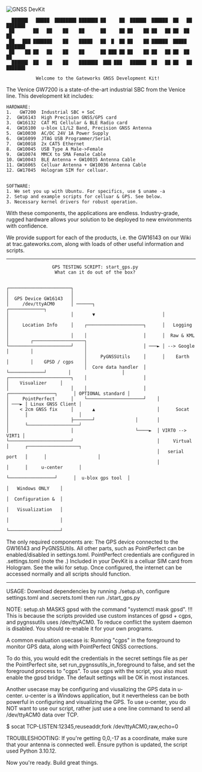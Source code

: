 ![GNSS DevKit](https://i.imgur.com/Q6SXZkL.jpeg)

```                                                                                                   
  ██████   █████  ████████ ███████ ██     ██  ██████  ██████  ██   ██ ███████ 
 ██       ██   ██    ██    ██      ██     ██ ██    ██ ██   ██ ██  ██  ██      
 ██   ███ ███████    ██    █████   ██  █  ██ ██    ██ ██████  █████   ███████ 
 ██    ██ ██   ██    ██    ██      ██ ███ ██ ██    ██ ██   ██ ██  ██       ██ 
  ██████  ██   ██    ██    ███████  ███ ███   ██████  ██   ██ ██   ██ ███████ 
```                                                                             
               Welcome to the Gateworks GNSS Development Kit!


The Venice GW7200 is a state-of-the-art industrial SBC
from the Venice line. This development kit includes:

    HARDWARE:
    1.   GW7200  Industrial SBC + SoC
    2.  GW16143  High Precision GNSS/GPS card
    3.  GW16132  CAT M1 Cellular & BLE Radio card
    4.  GW16100  u-blox L1/L2 Band, Precision GNSS Antenna
    5.  GW10030  AC/DC 24V 1A Power Supply
    6.  GW16099  JTAG USB Programmer/Serial
    7.  GW10018  2x CAT5 Ethernet
    8.  GW10045  USB Type A Male->Female
    9.  GW10074  MMCX to SMA Female Cable
    10. GW10043  BLE Antenna + GW10035 Antenna Cable
    11. GW16065  Celluar Antenna + GW10036 Antenna Cable
    12. GW17045  Hologram SIM for celluar.

             
    SOFTWARE:
    1. We set you up with Ubuntu. For specifics, use $ uname -a 
    2. Setup and example scripts for celluar & GPS. See below.
    3. Necessary kernel drivers for robust operation.

With these components, the applications are endless.
Industry-grade, rugged hardware allows your solution to be
deployed to new environments with confidence. 

We provide support for each of the products, i.e. the GW16143
on our Wiki at trac.gateworks.com, along with loads of other useful
information and scripts.

---------------------------------------------------------------------------------------------------
 
                     GPS TESTING SCRIPT: start_gps.py
                      What can it do out of the box?                       


    ┌───────────────────────┐
    │                       │
    │  GPS Device GW16143   │
    │     /dev/ttyACM0      │ ──────┐                         ┌─────────────┐
    │                       │       ▼                         │             │
    │     Location Info     │    ┌─────────────────────┐      │   Logging   │
    │                       │    │                     │      │  Raw & KML  │        ┌───────────────────┐
    └───────────────────────┘    │                     │ ───► │ --> Google  │        │                   │
                                 │     PyGNSSUtils     │      │    Earth    │        │    GPSD / cgps    │
                                 │  Core data handler  │      └─────────────┘        │                   │
    ┌───────────────────────┐    │                     │                             │    Visualizer     │
    │                       │    │                     │    ┌─────────────────┐      │ OPTIONAL standard │
    │     PointPerfect      │    └─────────────────────┘    │                 │ ───► │ Linux GNSS Client │
    │    < 2cm GNSS fix     │       ▲                       │      Socat      │      │                   │
    │                       ├───────┘               │       │                 │      └───────────────────┘
    │                       │                       └────►  │ VIRT0 --> VIRT1 │
    └───────────────────────┘                               │     Virtual     │      ┌───────────────────┐
                                                            │   serial port   │      │                   │
                                                            │                 │      │     u-center      │
                                                            └─────────────────┘      │  u-blox gps tool  │
                                                                                     │   Windows ONLY    │
                                                                                     │  Configuration &  │
                                                                                     │   Visualization   │
                                                                                     │                   │
                                                                                     └───────────────────┘


The only required components are: The GPS device connected to the GW16143 and PyGNSSUtils. 
All other parts, such as PointPerfect can be enabled/disabled in settings.toml.
PointPerfect credentials are configured in .settings.toml (note the .)
Included in your DevKit is a celluar SIM card from Hologram. See the wiki for setup.
Once configured, the internet can be accessed normally and all scripts should function.

----------------------------------------------------------------------------------------------------

USAGE: Download dependencies by running ./setup.sh, configure settings.toml
and .secrets.toml then run ./start_gps.py

NOTE: setup.sh MASKS gpsd with the command "systemctl mask gpsd".                                    !!!
This is because the scripts provided use custom instances of gpsd + cgps, and pygnssutils uses /dev/ttyACM0.
To reduce conflict the system daemon is disabled. You should re-enable it for your own programs.

A common evaluation usecase is:
Running "cgps" in the foreground to monitor GPS data, along with PointPerfect
GNSS corrections.

To do this, you would edit the credentials in the secret settings file as per the PointPerfect site,
set run_pygnssutils_in_foreground to false, and set the foreground process to "cgps".
To use cgps with the script, you also must enable the gpsd bridge. The default settings
will be OK in most instances.

Another usecase may be configuring and viusalizing the GPS data in u-center.
u-center is a Windows application, but it nevertheless can be both powerful in configuring 
and visualizing the GPS. To use u-center, you do NOT want to use our script, rather
just use a one line command to send all /dev/ttyACM0 data over TCP.

$ socat TCP-LISTEN:12345,reuseaddr,fork /dev/ttyACM0,raw,echo=0

TROUBLESHOOTING:
If you're getting 0,0,-17 as a coordinate, make sure that your antenna is connected well.
Ensure python is updated, the script used Python 3.10.12.

Now you're ready. Build great things.


